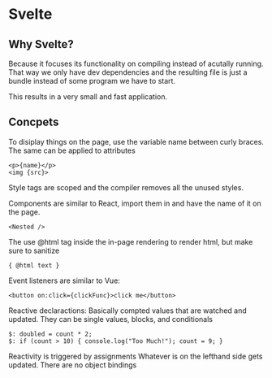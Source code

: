 # Svelte

## Why Svelte?

Because it focuses its functionality on compiling instead of acutally running. That way we only have dev dependencies and the resulting file is just a bundle instead of some program we have to start.

This results in a very small and fast application. 

## Concpets

To disiplay things on the page, use the variable name between curly braces. The same can be applied to attributes
```
<p>{name}</p>
<img {src}>
```

Style tags are scoped and the compiler removes all the unused styles.

Components are similar to React, import them in and have the name of it on the page.
```
<Nested />
```

The use @html tag inside the in-page rendering to render html, but make sure to sanitize
```
{ @html text }
```
Event listeners are similar to Vue:
```
<button on:click={clickFunc}>click me</button>
```

Reactive declaractions: Basically compted values that are watched and updated. They can be single values, blocks, and conditionals
```
$: doubled = count * 2;
$: if (count > 10) { console.log("Too Much!"); count = 9; }
```

Reactivity is triggered by assignments
    Whatever is on the lefthand side gets updated. There are no object bindings